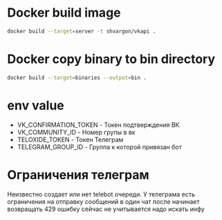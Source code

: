 # Docker build image
```bash
docker build --target=server -t shvargon/vkapi .
```

# Docker copy binary to bin directory
```bash
docker build --target=binaries --output=bin .
```

# env value
- VK_CONFIRMATION_TOKEN - Токен подтверждения ВК
- VK_COMMUNITY_ID - Номер групы в вк
- TELOXIDE_TOKEN - Токен Телеграм
- TELEGRAM_GROUP_ID - Группа к которой привязан бот

# Ограничения телеграм
Неизвестно создает или нет telebot очереди. У телеграма есть ограничения на отправку сообщений в один чат после начинает возвращать 429 ошибку сейчас не учитывается надо искать инфу